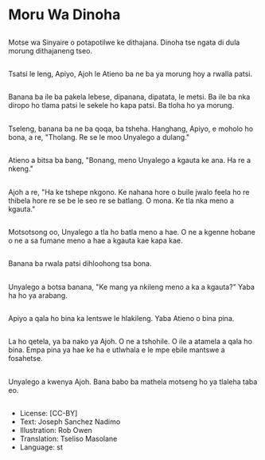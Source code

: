 # Moru Wa Dinoha

##
Motse wa Sinyaire o potapotilwe ke dithajana. Dinoha tse ngata di dula morung dithajaneng tseo.

##
Tsatsi le leng, Apiyo, Ajoh le Atieno ba ne ba ya morung hoy a rwalla patsi.

##
Banana ba ile ba pakela lebese, dipanana, dipatata, le metsi. Ba ile ba nka diropo ho tlama patsi le sekele ho kapa patsi. Ba tloha ho ya morung.

##
Tseleng, banana ba ne ba qoqa, ba tsheha. Hanghang, Apiyo, e moholo ho bona, a re, "Tholang. Re se le moo Unyalego a dulang."

##
Atieno a bitsa ba bang, "Bonang, meno Unyalego a kgauta ke ana. Ha re a nkeng."

##
Ajoh a re, "Ha ke tshepe nkgono. Ke nahana hore o buile jwalo feela ho re thibela hore re se be le seo re se batlang. O mona. Ke tla nka meno a kgauta."

##
Motsotsong oo, Unyalego a tla ho batla meno a hae. O ne a kgenne hobane o ne a sa fumane meno a hae a kgauta kae kapa kae.

##
Banana ba rwala patsi dihloohong tsa bona.

##
Unyalego a botsa banana, "Ke mang ya nkileng meno a ka a kgauta?" Yaba ha ho ya arabang.

##
Apiyo a qala ho bina ka lentswe le hlakileng. Yaba Atieno o bina pina.

##
La ho qetela, ya ba nako ya Ajoh. O ne a tshohile. O ile a atamela a qala ho bina. Empa pina ya hae ke ha e utlwhala e le mpe ebile mantswe a fosahetse.

##
Unyalego a kwenya Ajoh. Bana babo ba mathela motseng ho ya tlaleha taba eo.

##
* License: [CC-BY]
* Text: Joseph Sanchez Nadimo
* Illustration: Rob Owen
* Translation: Tseliso Masolane
* Language: st
